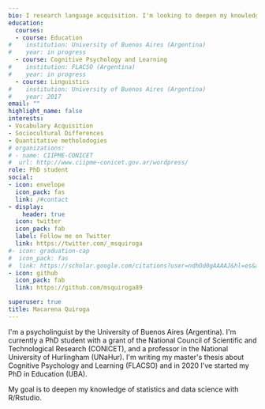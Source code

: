 ```yaml
---
bio: I research language acquisition. I'm looking to deepen my knowledge of statistic and data science with R/Rstudio.
education:
  courses:
  - course: Education
#    institution: University of Buenos Aires (Argentina)
#    year: in progress
  - course: Cognitive Psychology and Learning
#    institution: FLACSO (Argentina)
#    year: in progress
  - course: Linguistics
#    institution: University of Buenos Aires (Argentina)
#    year: 2017
email: ""
highlight_name: false
interests:
- Vocabulary Acquisition
- Sociocultural Differences
- Quantitative metholodogies
# organizations:
# - name: CIIPME-CONICET
#  url: http://www.ciipme-conicet.gov.ar/wordpress/
role: PhD student
social:
- icon: envelope
  icon_pack: fas
  link: /#contact
- display:
    header: true
  icon: twitter
  icon_pack: fab
  label: Follow me on Twitter
  link: https://twitter.com/_msquiroga
#- icon: graduation-cap
#  icon_pack: fas
#  link: https://scholar.google.com/citations?user=ndhOd0gAAAAJ&hl=es&authuser=1
- icon: github
  icon_pack: fab
  link: https://github.com/msquiroga89

superuser: true
title: Macarena Quiroga
---
```


I'm a psycholinguist by the University of Buenos Aires (Argentina). I'm currently a PhD student with a grant of the National Council of Scientific and Technological Research (CONICET), and a professor in the National University of Hurlingham (UNaHur). I'm writing my master's thesis about Cognitive Psychology and Learning (FLACSO) and in 2020 I've started my PhD in Education (UBA).

My goal is to deepen my knowledge of statistics and data science with R/Rstudio.

